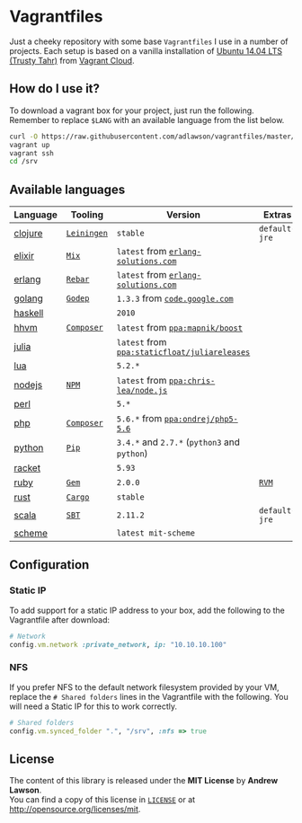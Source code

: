 # Vagrantfiles

Just a cheeky repository with some base `Vagrantfiles` I use in a number of
projects. Each setup is based on a vanilla installation of
[Ubuntu 14.04 LTS (Trusty Tahr)][ubuntu] from [Vagrant Cloud][boxes].

## How do I use it?
To download a vagrant box for your project, just run the following. Remember to
replace `$LANG` with an available language from the list below.
```bash
curl -O https://raw.githubusercontent.com/adlawson/vagrantfiles/master/$LANG/Vagrantfile
vagrant up
vagrant ssh
cd /srv
```

## Available languages
| Language               | Tooling                  | Version                                                     | Extras        |
| ---------------------- | ------------------------ | ----------------------------------------------------------- | ------------- |
| [clojure][raw-clojure] | [`Leiningen`][leiningen] | `stable`                                                    | `default-jre` |
| [elixir][raw-elixir]   | [`Mix`][mix]             | `latest` from [`erlang-solutions.com`][src-erlang]          |               |
| [erlang][raw-erlang]   | [`Rebar`][rebar]         | `latest` from [`erlang-solutions.com`][src-erlang]          |               |
| [golang][raw-golang]   | [`Godep`][godep]         | `1.3.3` from [`code.google.com`][src-golang]                |               |
| [haskell][raw-haskell] |                          | `2010`                                                      |               |
| [hhvm][raw-hhvm]       | [`Composer`][composer]   | `latest` from [`ppa:mapnik/boost`][ppa-hhvm]                |               |
| [julia][raw-julia]     |                          | `latest` from [`ppa:staticfloat/juliareleases`][ppa-julia]  |               |
| [lua][raw-lua]         |                          | `5.2.*`                                                     |               |
| [nodejs][raw-nodejs]   | [`NPM`][npm]             | `latest` from [`ppa:chris-lea/node.js`][ppa-nodejs]         |               |
| [perl][raw-perl]       |                          | `5.*`                                                       |               |
| [php][raw-php]         | [`Composer`][composer]   | `5.6.*` from [`ppa:ondrej/php5-5.6`][ppa-php]               |               |
| [python][raw-python]   | [`Pip`][pip]             | `3.4.*` and `2.7.*` (`python3` and `python`)                |               |
| [racket][raw-racket]   |                          | `5.93`                                                      |               |
| [ruby][raw-ruby]       | [`Gem`][gem]             | `2.0.0`                                                     | [`RVM`][rvm]  |
| [rust][raw-rust]       | [`Cargo`][cargo]         | `stable`                                                    |               |
| [scala][raw-scala]     | [`SBT`][sbt]             | `2.11.2`                                                    | `default-jre` |
| [scheme][raw-scheme]   |                          | `latest mit-scheme`                                         |               |

## Configuration

### Static IP
To add support for a static IP address to your box, add the following to the
Vagrantfile after download:
```ruby
# Network
config.vm.network :private_network, ip: "10.10.10.100"
```

### NFS
If you prefer NFS to the default network filesystem provided by your VM, replace
the `# Shared folders` lines in the Vagrantfile with the following. You will
need a Static IP for this to work correctly.
```ruby
# Shared folders
config.vm.synced_folder ".", "/srv", :nfs => true
```

## License
The content of this library is released under the **MIT License** by
**Andrew Lawson**.<br/> You can find a copy of this license in
[`LICENSE`][license] or at http://opensource.org/licenses/mit.

[boxes]:       https://vagrantcloud.com
[license]:     LICENSE
[ubuntu]:      http://www.ubuntu.com/server
[vagrant]:     https://vagrantup.com

[ppa-hhvm]:    https://github.com/facebook/hhvm/wiki/Prebuilt-Packages-on-Ubuntu-12.04
[ppa-julia]:   https://launchpad.net/~staticfloat/+archive/juliareleases
[ppa-nodejs]:  https://launchpad.net/~chris-lea/+archive/node.js
[ppa-php]:     https://launchpad.net/~ondrej/+archive/php5-5.6
[src-erlang]:  https://www.erlang-solutions.com/downloads/download-erlang-otp
[src-golang]:  https://code.google.com/p/go/downloads/list

[cargo]:       http://crates.io
[composer]:    https://getcomposer.org
[gem]:         https://rubygems.org
[godep]:       https://github.com/tools/godep
[leiningen]:   https://github.com/technomancy/leiningen
[mix]:         http://elixir-lang.org/getting_started/mix_otp/1.html
[npm]:         https://www.npmjs.org
[pip]:         http://pip.readthedocs.org/en/latest
[rebar]:       https://github.com/rebar/rebar
[rvm]:         https://rvm.io
[sbt]:         http://www.scala-sbt.org

[raw-clojure]: https://raw.githubusercontent.com/adlawson/vagrantfiles/master/clojure/Vagrantfile
[raw-elixir]:  https://raw.githubusercontent.com/adlawson/vagrantfiles/master/elixir/Vagrantfile
[raw-erlang]:  https://raw.githubusercontent.com/adlawson/vagrantfiles/master/erlang/Vagrantfile
[raw-golang]:  https://raw.githubusercontent.com/adlawson/vagrantfiles/master/golang/Vagrantfile
[raw-haskell]: https://raw.githubusercontent.com/adlawson/vagrantfiles/master/haskell/Vagrantfile
[raw-hhvm]:    https://raw.githubusercontent.com/adlawson/vagrantfiles/master/hhvm/Vagrantfile
[raw-julia]:   https://raw.githubusercontent.com/adlawson/vagrantfiles/master/julia/Vagrantfile
[raw-lua]:     https://raw.githubusercontent.com/adlawson/vagrantfiles/master/lua/Vagrantfile
[raw-nodejs]:  https://raw.githubusercontent.com/adlawson/vagrantfiles/master/nodejs/Vagrantfile
[raw-perl]:    https://raw.githubusercontent.com/adlawson/vagrantfiles/master/perl/Vagrantfile
[raw-php]:     https://raw.githubusercontent.com/adlawson/vagrantfiles/master/php/Vagrantfile
[raw-python]:  https://raw.githubusercontent.com/adlawson/vagrantfiles/master/python/Vagrantfile
[raw-racket]:  https://raw.githubusercontent.com/adlawson/vagrantfiles/master/racket/Vagrantfile
[raw-ruby]:    https://raw.githubusercontent.com/adlawson/vagrantfiles/master/ruby/Vagrantfile
[raw-rust]:    https://raw.githubusercontent.com/adlawson/vagrantfiles/master/rust/Vagrantfile
[raw-scala]:   https://raw.githubusercontent.com/adlawson/vagrantfiles/master/scala/Vagrantfile
[raw-scheme]:  https://raw.githubusercontent.com/adlawson/vagrantfiles/master/scheme/Vagrantfile
